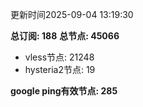 更新时间2025-09-04 13:19:30

**总订阅: 188**
**总节点: 45066**
- vless节点: 21248
- hysteria2节点: 19

**google ping有效节点: 285**
